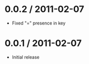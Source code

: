 
0.0.2 / 2011-02-07 
==================

  * Fixed "=" presence in key

0.0.1 / 2011-02-07 
==================

  * Initial release